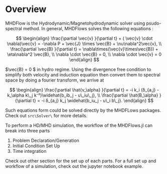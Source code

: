# Overview

MHDFlow is the Hydrodynamic/Magnetohydrodynamic solver using psudo-spectral method. In general, MHDFlows solves the following equations :

$$
\begin{align}
\frac{\partial \vec{v} }{\partial t} + ( \vec{v} \cdot \nabla)\vec{v} = -\nabla P + \vec{J} \times \vec{B} + \nu\nabla^2\vec{v},  \\
\frac{\partial \vec{B} }{\partial t}  = \nabla\times(\vec{v}\times\vec{B}) + \eta\nabla^2 \vec{B},  \\
\nabla \cdot \vec{B} = 0, \\ 
\nabla \cdot \vec{v} = 0  
\end{align}
$$

$\vec{B} = 0 $ in hydro regime. Using the divergence free condition to simplify both velocity and induction equation then convert them to spectral space by doing a fourier transform, we arrive at 

$$
\begin{align}
\frac{\partial \hat{v_\alpha} }{\partial t} = -i k_i (δ_{a,j} - k_\alpha k\_j k⁻²)\widehat{b_ib_j - u\_iu\_j}, \\
\frac{\partial \hat{B_\alpha} }{\partial t} = -i δ_{a,j} k_j \widehat{b_iu_j - u\_i b\_j}.
\end{align}
$$

Such equations form could be solved directly by the MHDFLows packages. Check out ``src\Solver\`` for more details.


To perform a HD/MHD simulation, the workflow of the MHDFlows.jl can break into three parts

1. Problem Declaration/Generation 
2. Initial Condition Set Up
3. Time integration 

Check out other section for the set up of each parts. For a full set up and workflow of a simulation, check out the jupyter notebook example. 

